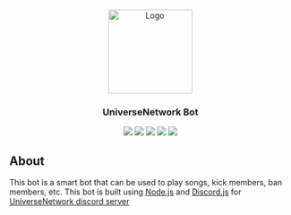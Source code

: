 <!-- PROJECT LOGO -->
<br />
<p align="center">
  <a href="https://universenetwork.id">
    <img src="logo.jpg" alt="Logo" width="150" height="150">
  </a>
  <h3 align="center">UniverseNetwork Bot</h3>
  <p align="center">
    <a href="https://github.com/Universe-Development-Department/UniverseNetwork-Bot/graphs/contributors"><img src="https://img.shields.io/github/contributors/Universe-Development-Department/UniverseNetwork-Bot?style=for-the-badge"/></a>
    <a href="https://github.com/Universe-Development-Department/UniverseNetwork-Bot/network/members"><img src="https://img.shields.io/github/forks/Universe-Development-Department/UniverseNetwork-Bot?style=for-the-badge"/></a>
    <a href="https://github.com/Universe-Development-Department/UniverseNetwork-Bot/stargazers"><img src="https://img.shields.io/github/stars/Universe-Development-Department/UniverseNetwork-Bot?style=for-the-badge"/></a>
    <a href="https://github.com/Universe-Development-Department/UniverseNetwork-Bot/issues"><img src="https://img.shields.io/github/issues/Universe-Development-Department/UniverseNetwork-Bot?style=for-the-badge"/></a>
    <a href="https://github.com/Universe-Development-Department/UniverseNetwork-Bot"><img src="https://img.shields.io/github/languages/code-size/Universe-Development-Department/UniverseNetwork-Bot?style=for-the-badge"/></a>
  </p>
</p>

## About
This bot is a smart bot that can be used to play songs, kick members, ban members, etc. This bot is built using [Node.js](https://nodejs.org) and [Discord.js](https://discord.js.org) for [UniverseNetwork discord server](https://universenetwork.id/discord)
